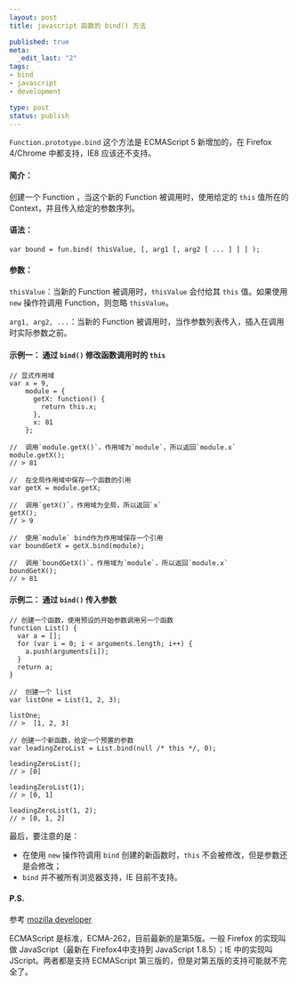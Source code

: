 ```yaml
---
layout: post
title: javascript 函数的 bind() 方法

published: true
meta:
  _edit_last: "2"
tags:
- bind
- javascript
- development

type: post
status: publish
---
```


`Function.prototype.bind` 这个方法是 ECMAScript 5 新增加的，在 Firefox 4/Chrome 中都支持，IE8 应该还不支持。

#### 简介：

创建一个 Function ，当这个新的 Function 被调用时，使用给定的 `this` 值所在的 Context，并且传入给定的参数序列。

#### 语法：

`var bound = fun.bind( thisValue, [, arg1 [, arg2 [ ... ] ] ] );`

#### 参数：

`thisValue`：当新的 Function 被调用时，`thisValue` 会付给其 `this` 值。如果使用 `new` 操作符调用 Function，则忽略 `thisValue`。

`arg1, arg2, ...`：当新的 Function 被调用时，当作参数列表传入，插入在调用时实际参数之前。

<!--more-->

#### 示例一： 通过 `bind()` 修改函数调用时的 `this`

    // 显式作用域
    var x = 9,
        module = {
          getX: function() {
            return this.x;
          },
          x: 81
        };

    //  调用`module.getX()`，作用域为`module`，所以返回`module.x`
    module.getX();
    // > 81

    //  在全局作用域中保存一个函数的引用
    var getX = module.getX;

    //  调用`getX()`，作用域为全局，所以返回`x`
    getX();
    // > 9

    //  使用`module` bind作为作用域保存一个引用
    var boundGetX = getX.bind(module);

    //  调用`boundGetX()`，作用域为`module`，所以返回`module.x`
    boundGetX();
    // > 81

#### 示例二： 通过 `bind()` 传入参数

    // 创建一个函数，使用预设的开始参数调用另一个函数
    function List() {
      var a = [];
      for (var i = 0; i < arguments.length; i++) {
        a.push(arguments[i]);
      }
      return a;
    }

    //  创建一个 list
    var listOne = List(1, 2, 3);

    listOne;
    // >  [1, 2, 3]

    // 创建一个新函数，给定一个预置的参数
    var leadingZeroList = List.bind(null /* this */, 0);

    leadingZeroList();
    // > [0]

    leadingZeroList(1);
    // > [0, 1]

    leadingZeroList(1, 2);
    // > [0, 1, 2]

最后，要注意的是：

* 在使用 `new` 操作符调用 `bind` 创建的新函数时，`this` 不会被修改，但是参数还是会修改；
* `bind` 并不被所有浏览器支持，IE 目前不支持。

#### P.S.

参考 [mozilla developer](https://developer.mozilla.org/en/JavaScript/Reference/Global_Objects/Function/bind)

ECMAScript 是标准，ECMA-262，目前最新的是第5版。一般 Firefox 的实现叫做 JavaScript（最新在 Firefox4中支持到 JavaScript 1.8.5）；IE 中的实现叫 JScript。两者都是支持 ECMAScript 第三版的，但是对第五版的支持可能就不完全了。
